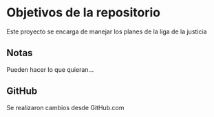 # Objetivos de la repositorio

Este proyecto se encarga de manejar los planes de la liga de la justicia


## Notas
Pueden hacer lo que quieran...

## GitHub
Se realizaron cambios desde GitHub.com
